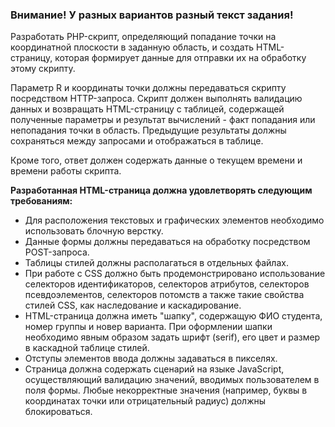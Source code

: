 <div class="task" id="_iapsportletlab6_WAR_iapsportlet_textBlock"><h3>Внимание! У разных вариантов разный текст задания!</h3><p>Разработать PHP-скрипт, определяющий попадание точки на координатной плоскости в заданную область, и создать HTML-страницу, которая формирует данные для отправки их на обработку этому скрипту.</p><p>Параметр R и координаты точки должны передаваться скрипту посредством HTTP-запроса. Скрипт должен выполнять валидацию данных и возвращать HTML-страницу с таблицей, содержащей полученные параметры и результат вычислений - факт попадания или непопадания точки в область. Предыдущие результаты должны сохраняться между запросами и отображаться в таблице.</p><p>Кроме того, ответ должен содержать данные о текущем времени и времени работы скрипта.</p><b>Разработанная HTML-страница должна удовлетворять следующим требованиям:</b><ul><li>Для расположения текстовых и графических элементов необходимо использовать блочную верстку.</li><li>Данные формы должны передаваться на обработку посредством POST-запроса.</li><li>Таблицы стилей должны располагаться в отдельных файлах.</li><li>При работе с CSS должно быть продемонстрировано использование селекторов идентификаторов, селекторов атрибутов, селекторов псевдоэлементов, селекторов потомств а также такие свойства стилей CSS, как наследование и каскадирование.</li><li>HTML-страница должна иметь "шапку", содержащую ФИО студента, номер группы и новер варианта. При оформлении шапки необходимо явным образом задать шрифт (serif), его цвет и размер в каскадной таблице стилей.</li><li>Отступы элементов ввода должны задаваться в пикселях.</li><li>Страница должна содержать сценарий на языке JavaScript, осуществляющий валидацию значений, вводимых пользователем в поля формы. Любые некорректные значения (например, буквы в координатах точки или отрицательный радиус) должны блокироваться.</li></ul></div>
